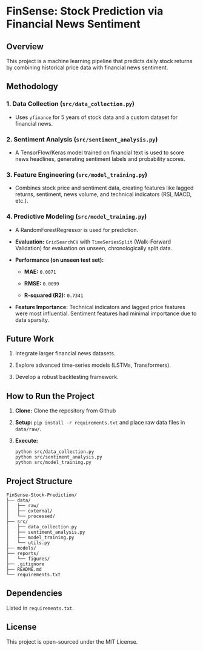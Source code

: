 # FinSense: Stock Prediction via Financial News Sentiment

## Overview

This project is a machine learning pipeline that predicts daily stock returns by combining historical price data with financial news sentiment.

## Methodology

### 1. Data Collection (`src/data_collection.py`)

* Uses `yfinance` for 5 years of stock data and a custom dataset for financial news.

### 2. Sentiment Analysis (`src/sentiment_analysis.py`)

* A TensorFlow/Keras model trained on financial text is used to score news headlines, generating sentiment labels and probability scores.

### 3. Feature Engineering (`src/model_training.py`)

* Combines stock price and sentiment data, creating features like lagged returns, sentiment, news volume, and technical indicators (RSI, MACD, etc.).

### 4. Predictive Modeling (`src/model_training.py`)

* A RandomForestRegressor is used for prediction.

* **Evaluation:** `GridSearchCV` with `TimeSeriesSplit` (Walk-Forward Validation) for evaluation on unseen, chronologically split data.

* **Performance (on unseen test set):**

  * **MAE:** `0.0071`

  * **RMSE:** `0.0099`

  * **R-squared (R2):** `0.7341`

* **Feature Importance:** Technical indicators and lagged price features were most influential. Sentiment features had minimal importance due to data sparsity.

## Future Work

1. Integrate larger financial news datasets.

2. Explore advanced time-series models (LSTMs, Transformers).

3. Develop a robust backtesting framework.

## How to Run the Project

1. **Clone:** Clone the repository from Github

2. **Setup:** `pip install -r requirements.txt` and place raw data files in `data/raw/`.

3. **Execute:**

   ```
   python src/data_collection.py
   python src/sentiment_analysis.py
   python src/model_training.py
   ```

## Project Structure

```
FinSense-Stock-Prediction/
├── data/
│   ├── raw/
│   ├── external/
│   └── processed/
├── src/
│   ├── data_collection.py
│   ├── sentiment_analysis.py
│   ├── model_training.py
│   └── utils.py
├── models/
├── reports/
│   └── figures/
├── .gitignore
├── README.md
└── requirements.txt
```

## Dependencies

Listed in `requirements.txt`.

## License

This project is open-sourced under the MIT License.
